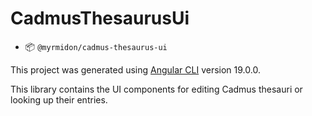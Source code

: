 # CadmusThesaurusUi

- 📦 `@myrmidon/cadmus-thesaurus-ui`

This project was generated using [Angular CLI](https://github.com/angular/angular-cli) version 19.0.0.

This library contains the UI components for editing Cadmus thesauri or looking up their entries.
